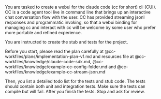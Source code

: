 You are tasked to create a webui for the claude code (cc for short) cli (CUI). CC is a code agent tool live in command line that brings up an interactive chat conversation flow with the user. CC has provided streaming jsonl responses and programmatic invoking, so that a webui binding for managing cc and interact with cc will be welcome by some user who prefer more portable and refined experience.

You are instructed to create the stub and tests for the project.

Before you start, please read the plan carefully at @cc-workfiles/plans/implementation-plan-v1.md and resources file at @cc-workfiles/knowledge/claude-code-sdk.md, @cc-workfiles/knowledge/example-cc-config-folder.md and @cc-workfiles/knowledge/example-cc-stream-json.md

Then, you list a detailed todo list for the tests and stub code. The tests should contain both unit and integration tests. Make sure the tests can compile but will fail. After you finish the tests. Stop and ask for review.